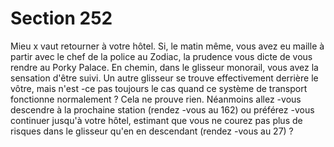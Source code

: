 # Section 252

Mieu x vaut retourner à votre hôtel. Si, le matin même, vous avez
eu maille à partir avec le chef de la police au Zodiac, la prudence
vous dicte de vous rendre au Porky Palace. En chemin, dans le
glisseur monorail, vous avez la sensation d'être suivi. Un autre
glisseur se trouve effectivement derrière le vôtre, mais n'est -ce
pas toujours le cas quand ce système de transport fonctionne
normalement ? Cela ne prouve rien. Néanmoins allez -vous
descendre à la prochaine station (rendez -vous au 162) ou
préférez -vous continuer jusqu'à votre hôtel, estimant que vous ne
courez pas plus de risques dans le glisseur qu'en en descendant
(rendez -vous au 27) ?